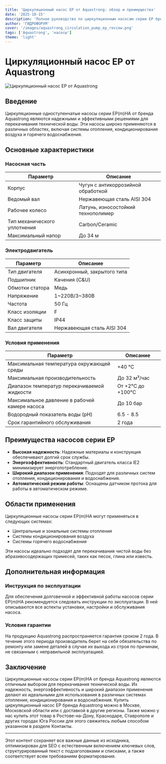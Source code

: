 ```yaml
---
title: 'Циркуляционный насос EP от Aquastrong: обзор и преимущества'
date: '2025-10-15'
description: 'Полное руководство по циркуляционным насосам серии EP бренда Aquastrong, их характеристикам, применению и преимуществам.'
author: 'ГИДРОФОРУМ'
cover: '/images/aquastrong_circulation_pump_ep_review.png'
tags: ['Aquastrong', 'насосы']
theme: 'light'
---
```


# Циркуляционный насос EP от Aquastrong

![Циркуляционный насос EP от Aquastrong](/images/aquastrong_circulation_pump_ep_review.png)

## Введение

Циркуляционные одноступенчатые насосы серии EP(m)HA от бренда Aquastrong являются надежными и эффективными решениями для перекачивания технической воды. Эти насосы широко применяются в различных областях, включая системы отопления, кондиционирования воздуха и горячего водоснабжения.

## Основные характеристики

### Насосная часть

| Параметр                    | Описание                                      |
|-----------------------------|----------------------------------------------|
| Корпус                      | Чугун с антикоррозийной обработкой           |
| Ведомый вал                 | Нержавеющая сталь AISI 304                  |
| Рабочее колесо               | Латунь, износостойкий технополимер         |
| Тип механического уплотнения| Carbon/Ceramic                              |
| Максимальный напор          | До 34 м                                        |

### Электродвигатель

| Параметр                      | Описание                                      |
|-------------------------------|----------------------------------------------|
| Тип двигателя                 | Асинхронный, закрытого типа                  |
| Подшипник                    | Качения (C&U)                                |
| Обмотки статора              | Медь                                        |
| Напряжение                   | 1~220B/3~380B                               |
| Частота                      | 50 Гц                                      |
| Класс изоляции               | F                                           |
| Класс защиты                 | IP44                                       |
| Вал двигателя                | Нержавеющая сталь AISI 304                  |

### Условия применения

| Параметр                          | Описание                                    |
|-----------------------------------|---------------------------------------------|
| Максимальная температура окружающей среды | +40 °C                         |
| Максимальная производительность   | До 32 м³/час                                |
| Диапазон температур перекачиваемой жидкости | От +2°C до +100°C           |
| Максимальное давление в рабочей камере насоса | До 10 бар                       |
| Водородный показатель воды (pH)   | 6.5 - 8.5                                    |
| Срок гарантийного обслуживания    | 2 года                                     |

## Преимущества насосов серии EP

- **Высокая надежность**: Надежные материалы и конструкция обеспечивают долгий срок службы.
- **Энергоэффективность**: Стандартный двигатель класса IE2 минимизирует энергопотребление.
- **Широкий диапазон применения**: Подходят для различных систем отопления, кондиционирования и водоснабжения.
- **Автоматический режим работы**: Оснащены датчиком протока для работы в автоматическом режиме.

## Области применения

Циркуляционные насосы серии EP(m)HA могут применяться в следующих системах:

- Центральные и зональные системы отопления
- Системы кондиционирования воздуха
- Системы горячего водоснабжения

Эти насосы идеально подходят для перекачивания чистой воды без абразивосодержащих примесей, таких как песок, глина или известь.

## Дополнительная информация

### Инструкция по эксплуатации

Для обеспечения долговечной и эффективной работы насосов серии EP(m)HA рекомендуется следовать инструкции по эксплуатации. В ней описываются все аспекты установки, настройки и обслуживания насоса.

### Условия гарантии

На продукцию Aquastrong распространяется гарантия сроком 2 года. В течение этого периода производитель берет на себя обязательства по ремонту или замене деталей в случае их выхода из строя по причинам, не связанным с неправильной эксплуатацией.

## Заключение

Циркуляционные насосы серии EP(m)HA от бренда Aquastrong являются отличным выбором для перекачивания технической воды. Их надежность, энергоэффективность и широкий диапазон применения делают их идеальными для использования в различных системах отопления, кондиционирования и водоснабжения. Купить циркуляционный насос EP бренда Aquastrong можно в Москве, Московской области или с доставкой в другие регионы. Также можно у нас купить этот товар в Ростове-на-Дону, Краснодаре, Ставрополе и других городах Юга России для этого свяжитесь любым способом указанном в разделе Контакты.

---

Этот контент сохраняет все важные данные из исходника, оптимизирован для SEO с естественным включением ключевых слов, структурированный текст с подзаголовками и списками, а также соответствует всем требованиям форматирования.
```